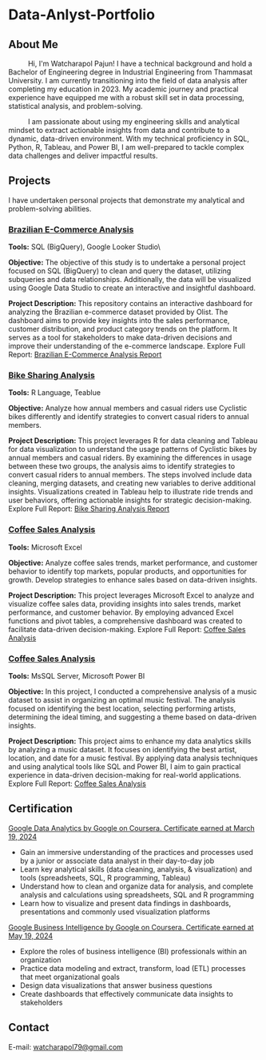 # Data-Anlyst-Portfolio

## About Me
&nbsp; &nbsp; &nbsp; &nbsp; &nbsp; Hi, I'm Watcharapol Pajun! I have a technical background and hold a Bachelor of Engineering degree in Industrial Engineering from Thammasat University. I am currently transitioning into the field of data analysis after completing my education in 2023. My academic journey and practical experience have equipped me with a robust skill set in data processing, statistical analysis, and problem-solving.

&nbsp; &nbsp; &nbsp; &nbsp; &nbsp;  I am passionate about using my engineering skills and analytical mindset to extract actionable insights from data and contribute to a dynamic, data-driven environment. With my technical proficiency in SQL, Python, R, Tableau, and Power BI, I am well-prepared to tackle complex data challenges and deliver impactful results.

## Projects
I have undertaken personal projects that demonstrate my analytical and problem-solving abilities.

### [Brazilian E-Commerce Analysis](https://github.com/Watcharapollll/Data-Anlyst-Portfolio/tree/main/Brazilian%20E-Commerce%20Public)
****Tools:**** SQL (BigQuery), Google Looker Studio\

**Objective:** The objective of this study is to undertake a personal project focused on SQL (BigQuery) to clean and query the dataset, utilizing subqueries and data relationships. Additionally, the data will be visualized using Google Data Studio to create an interactive and insightful dashboard.

**Project Description:** This repository contains an interactive dashboard for analyzing the Brazilian e-commerce dataset provided by Olist. The dashboard aims to provide key insights into the sales performance, customer distribution, and product category trends on the platform. It serves as a tool for stakeholders to make data-driven decisions and improve their understanding of the e-commerce landscape.
Explore Full Report: [ Brazilian E-Commerce Analysis Report](https://github.com/Watcharapollll/Data-Anlyst-Portfolio/tree/main/Brazilian%20E-Commerce%20Public)

### [Bike Sharing Analysis](https://github.com/Watcharapollll/Data-Anlyst-Portfolio/tree/main/Google%20Data%20Analytics%20Project)
****Tools:**** R Language, Teablue

**Objective:** Analyze how annual members and casual riders use Cyclistic bikes differently and identify strategies to convert casual riders to annual members.

**Project Description:** This project leverages R for data cleaning and Tableau for data visualization to understand the usage patterns of Cyclistic bikes by annual members and casual riders. By examining the differences in usage between these two groups, the analysis aims to identify strategies to convert casual riders to annual members. The steps involved include data cleaning, merging datasets, and creating new variables to derive additional insights. Visualizations created in Tableau help to illustrate ride trends and user behaviors, offering actionable insights for strategic decision-making.
Explore Full Report: [ Bike Sharing Analysis Report](https://github.com/Watcharapollll/Data-Anlyst-Portfolio/tree/main/Google%20Data%20Analytics%20Project)

### [Coffee Sales Analysis](https://github.com/Watcharapollll/Data-Anlyst-Portfolio/tree/main/Coffee%20Sales%20Analysis)
****Tools:**** Microsoft Excel

**Objective:** Analyze coffee sales trends, market performance, and customer behavior to identify top markets, popular products, and opportunities for growth. Develop strategies to enhance sales based on data-driven insights.

**Project Description:** This project leverages Microsoft Excel to analyze and visualize coffee sales data, providing insights into sales trends, market performance, and customer behavior. By employing advanced Excel functions and pivot tables, a comprehensive dashboard was created to facilitate data-driven decision-making.
Explore Full Report: [Coffee Sales Analysis](https://github.com/Watcharapollll/Data-Anlyst-Portfolio/tree/main/Coffee%20Sales%20Analysis)

### [Coffee Sales Analysis](https://github.com/Watcharapollll/Data-Anlyst-Portfolio/tree/main/Music%20Industry%20Analysis)
****Tools:**** MsSQL Server, Microsoft Power BI

**Objective:** In this project, I conducted a comprehensive analysis of a music dataset to assist in organizing an optimal music festival. The analysis focused on identifying the best location, selecting performing artists, determining the ideal timing, and suggesting a theme based on data-driven insights.

**Project Description:** This project aims to enhance my data analytics skills by analyzing a music dataset. It focuses on identifying the best artist, location, and date for a music festival. By applying data analysis techniques and using analytical tools like SQL and Power BI, I aim to gain practical experience in data-driven decision-making for real-world applications.
Explore Full Report: [Coffee Sales Analysis](https://github.com/Watcharapollll/Data-Anlyst-Portfolio/tree/main/Music%20Industry%20Analysis)

## Certification
[Google Data Analytics by Google on Coursera. Certificate earned at March 19, 2024](https://coursera.org/share/b9efadc654ad6cae8e02cc75f0c00e7d)
- Gain an immersive understanding of the practices and processes used by a junior or associate data analyst in their day-to-day job
- Learn key analytical skills (data cleaning, analysis, & visualization) and tools (spreadsheets, SQL, R programming, Tableau) 
- Understand how to clean and organize data for analysis, and complete analysis and calculations using spreadsheets, SQL and R programming
- Learn how to visualize and present data findings in dashboards, presentations and commonly used visualization platforms
  
[Google Business Intelligence by Google on Coursera. Certificate earned at May 19, 2024](https://coursera.org/share/a58e86687bac3b427425006844d3f4ed)
- Explore the roles of business intelligence (BI) professionals within an organization
- Practice data modeling and extract, transform, load (ETL) processes that meet organizational goals 
- Design data visualizations that answer business questions
- Create dashboards that effectively communicate data insights to stakeholders
## Contact
E-mail: watcharapol79@gmail.com
